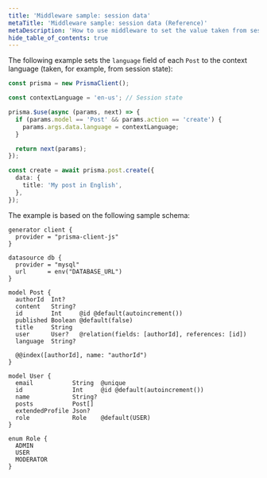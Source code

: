```yaml
---
title: 'Middleware sample: session data'
metaTitle: 'Middleware sample: session data (Reference)'
metaDescription: 'How to use middleware to set the value taken from session state.'
hide_table_of_contents: true
---
```


<!-- TopBlock -->

The following example sets the `language` field of each `Post` to the context language (taken, for example, from session state):

```ts
const prisma = new PrismaClient();

const contextLanguage = 'en-us'; // Session state

prisma.$use(async (params, next) => {
  if (params.model == 'Post' && params.action == 'create') {
    params.args.data.language = contextLanguage;
  }

  return next(params);
});

const create = await prisma.post.create({
  data: {
    title: 'My post in English',
  },
});
```

The example is based on the following sample schema:

```prisma
generator client {
  provider = "prisma-client-js"
}

datasource db {
  provider = "mysql"
  url      = env("DATABASE_URL")
}

model Post {
  authorId  Int?
  content   String?
  id        Int     @id @default(autoincrement())
  published Boolean @default(false)
  title     String
  user      User?   @relation(fields: [authorId], references: [id])
  language  String?

  @@index([authorId], name: "authorId")
}

model User {
  email           String  @unique
  id              Int     @id @default(autoincrement())
  name            String?
  posts           Post[]
  extendedProfile Json?
  role            Role    @default(USER)
}

enum Role {
  ADMIN
  USER
  MODERATOR
}
```
